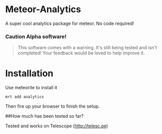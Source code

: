 Meteor-Analytics
================

A super cool analytics package for meteor. No code required!

### Caution Alpha software!

>This software comes with a warning. It's still being tested and isn't completed! Your feedback would be loved to help improve it.


Installation
===============

Use meteorite to install it

```
mrt add analytics
```

Then fire up your browser to finish the setup.

##How much has been tested so far?

Tested and works on Telescope (http://telesc.pe)